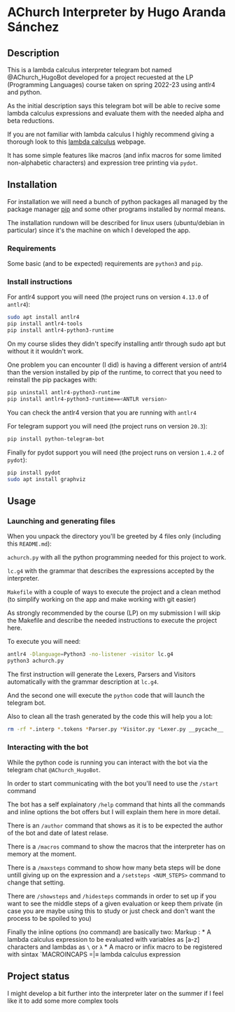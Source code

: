 # AChurch Interpreter by Hugo Aranda Sánchez

## Description

This is a lambda calculus interpreter telegram bot named @AChurch_HugoBot developed for a project recuested at the LP (Programming Languages) course taken on spring 2022-23 using antlr4 and python.

As the initial description says this telegram bot will be able to recive some lambda calculus expressions and evaluate them with the needed alpha and beta reductions.

If you are not familiar with lambda calculus I highly recommend giving a thorough look to this [lambda calculus](http://www-cs-students.stanford.edu/~blynn/lambda/) webpage.

It has some simple features like macros (and infix macros for some limited non-alphabetic characters) and expression tree printing via `pydot`.



## Installation

For installation we will need a bunch of python packages all managed by the package manager [pip](https://pip.pypa.io/en/stable/) and some other programs installed by normal means.

The installation rundown will be described for linux users (ubuntu/debian in particular) since it's the machine on which I developed the app.

### Requirements

Some basic (and to be expected) requirements are `python3` and `pip`.

### Install instructions

For antlr4 support you will need (the project runs on version `4.13.0` of `antlr4`):

```bash
sudo apt install antlr4
pip install antlr4-tools
pip install antlr4-python3-runtime
```

On my course slides they didn't specify installing antlr through sudo apt but without it it wouldn't work.

One problem you can encounter (I did) is having a different version of antrl4 than the version installed by pip of the runtime, to correct that you need to reinstall the pip packages with:

```bash
pip uninstall antlr4-python3-runtime
pip install antlr4-python3-runtime==<ANTLR version>
```
You can check the antlr4 version that you are running with `antlr4`

For telegram support you will need (the project runs on version `20.3`):

```bash
pip install python-telegram-bot
```

Finally for pydot support you will need (the project runs on version `1.4.2` of `pydot`):

```bash
pip install pydot
sudo apt install graphviz
```


## Usage

### Launching and generating files

When you unpack the directory you'll be greeted by 4 files only (including this `README.md`):

`achurch.py` with all the python programming needed for this project to work.

`lc.g4` with the grammar that describes the expressions accepted by the interpreter.

`Makefile` with a couple of ways to execute the project and a clean method (to simplify working on the app and make working with git easier)

As strongly recommended by the course (LP) on my submission I will skip the Makefile and describe the needed instructions to execute the project here.

To execute you will need:

```bash
antlr4 -Dlanguage=Python3 -no-listener -visitor lc.g4
python3 achurch.py
```

The first instruction will generate the Lexers, Parsers and Visitors automatically with the grammar description at `lc.g4`.

And the second one will execute the `python` code that will launch the telegram bot.

Also to clean all the trash generated by the code this will help you a lot:

```bash
rm -rf *.interp *.tokens *Parser.py *Visitor.py *Lexer.py __pycache__ .antlr *.png
```

### Interacting with the bot

While the python code is running you can interact with the bot via the telegram chat `@AChurch_HugoBot`.

In order to start communicating with the bot you'll need to use the `/start` command

The bot has a self explainatory `/help` command that hints all the commands and inline options the bot offers but I will explain them here in more detail.

There is an `/author` command that shows as it is to be expected the author of the bot and date of latest relase.

There is a `/macros` command to show the macros that the interpreter has on memory at the moment.

There is a `/maxsteps` command to show how many beta steps will be done untill giving up on the expression and a `/setsteps <NUM_STEPS>` command to change that setting.

There are `/showsteps` and `/hidesteps` commands in order to set up if you want to see the middle steps of a given evaluation or keep them private (in case you are maybe using this to study or just check and don't want the process to be spoiled to you)

Finally the inline options (no command) are basically two:
Markup : * A lambda calculus expression to be evaluated with variables as [a-z] characters and lambdas as `\` or `λ`
         * A macro or infix macro to be registered with sintax `MACROINCAPS =|≡ lambda calculus expression


## Project status

I might develop a bit further into the interpreter later on the summer if I feel like it to add some more complex tools


